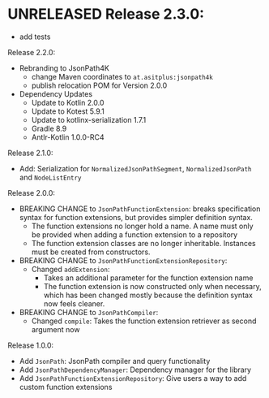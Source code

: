 # UNRELEASED Release 2.3.0:
  * add tests

Release 2.2.0:
- Rebranding to JsonPath4K
  - change Maven coordinates to `at.asitplus:jsonpath4k`
  - publish relocation POM for Version 2.0.0
- Dependency Updates
  - Update to Kotlin 2.0.0
  - Update to Kotest 5.9.1
  - Update to kotlinx-serialization 1.7.1
  - Gradle 8.9
  - Antlr-Kotlin 1.0.0-RC4

Release 2.1.0:
- Add: Serialization for `NormalizedJsonPathSegment`, `NormalizedJsonPath` and `NodeListEntry`

Release 2.0.0:
- BREAKING CHANGE to `JsonPathFunctionExtension`: breaks specification syntax for function extensions, but provides simpler definition syntax.
  - The function extensions no longer hold a name. A name must only be provided when adding a function extension to a repository
  - The function extension classes are no longer inheritable. Instances must be created from constructors.
- BREAKING CHANGE to `JsonPathFunctionExtensionRepository`: 
  - Changed `addExtension`: 
    - Takes an additional parameter for the function extension name  
    - The function extension is now constructed only when necessary, which has been changed mostly because the definition syntax now feels cleaner.
- BREAKING CHANGE to `JsonPathCompiler`:
  - Changed `compile`: Takes the function extension retriever as second argument now

Release 1.0.0:
- Add `JsonPath`: JsonPath compiler and query functionality
- Add `JsonPathDependencyManager`: Dependency manager for the library
- Add `JsonPathFunctionExtensionRepository`: Give users a way to add custom function extensions 

